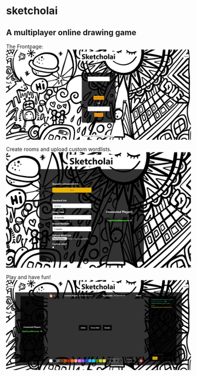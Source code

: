 # sketcholai
## A multiplayer online drawing game
The Frontpage:
![Frontpage Screenshot](public/images/sketcholai_frontpage.PNG)

Create rooms and upload custom wordlists.
![Lobby Screenshot](public/images/sketcholai_room.PNG)

Play and have fun!
![Ingame Screenshot](public/images/sketcholai_ingame.PNG)

